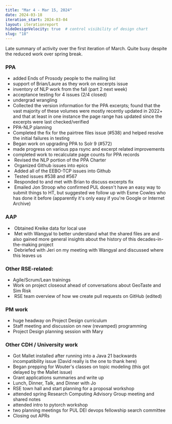 ```yaml
---
title: "Mar 4 - Mar 15, 2024"
date: 2024-03-18
iteration_start: 2024-03-04
layout: iterationreport
hideDesignVelocity: true  # control visibility of design chart
slug: "18"
---
```

Late summary of activity over the first iteration of March. Quite busy despite the reduced work over spring break. 

### PPA

* added Ends of Prosody people to the mailing list
* support of Brian/Laure as they work on excerpts issue
* inventory of NLP work from the fall (part 2 next week)
* acceptance testing for 4 issues (2/4 closed)
* undergrad wrangling
* Collected the version information for the PPA excerpts; found that the vast majority of these volumes were mostly recently updated in 2022+ and that at least in one instance the page range has updated since the excerpts were last checked/verified
* PPA-NLP planning
* Completed the fix for the pairtree files issue (#538) and helped resolve the initial failures in testing
* Began work on upgrading PPA to Solr 9 (#572)
* made progress on various ppa rsync and excerpt related improvements
* completed work to recalculate page counts for PPA records
*  Revised the NLP portion of the PPA Charter
*  Organized Github issues into epics
*  Added all of the EEBO-TCP issues into Github
*  Tested issues #538 and #567
*  Responded to and met with Brian to discuss excerpts fix
*  Emailed Jon Stroop who confirmed PUL doesn't have an easy way to submit things to HT, but suggested we follow up with Esme Cowles who has done it before (apparently it's only easy if you're Google or Internet Archive)


### AAP

*  Obtained Kreike data for local use
*  Met with Wangyal to better understand what the shared files are and also gained more general insights about the history of this decades-in-the-making project
*  Debriefed with Jeri on my meeting with Wangyal and discussed where this leaves us


### Other RSE-related:

* Agile/Scrum/Lean trainings 
* Work on project closeout ahead of conversations about GeoTaste and Sim Risk
*  RSE team overview of how we create pull requests on GitHub (edited) 

### PM work

* huge headway on Project Design curriculum
* Staff meeting and discussion on new (revamped) programming
* Project Design planning session with Mary

### Other CDH / University work 

* Got Mallet installed after running into a Java 21 backwards incompatibility issue (David really is the one to thank here)
* Began prepping for Wouter's classes on topic modeling (this got delayed by the Mallet issue)
* Grant applications summaries and write up
* Lunch, Dinner, Talk, and Dinner with Jo
* RSE town hall and start planning for a proposal workshop
* attended spring Research Computing Advisory Group meeting and shared notes
* attended intro to pytorch workshop
* two planning meetings for PUL DEI devops fellowship search committee
* Closing out APRs









